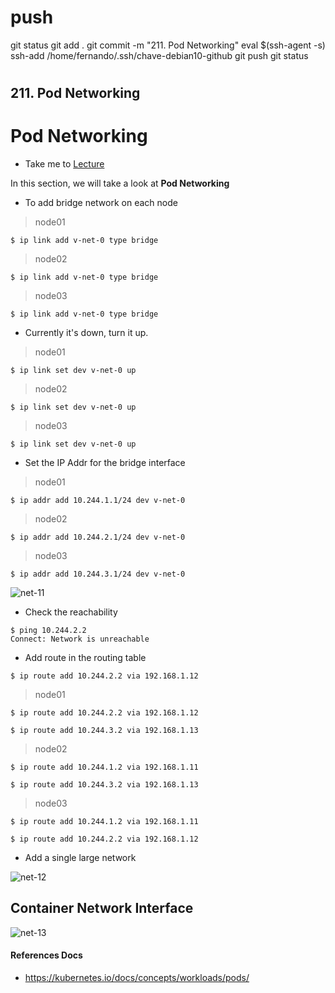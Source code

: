 
# ###################################################################################################################### 
# ###################################################################################################################### 
#  push

git status
git add .
git commit -m "211. Pod Networking"
eval $(ssh-agent -s)
ssh-add /home/fernando/.ssh/chave-debian10-github
git push
git status



# ###################################################################################################################### 
# ###################################################################################################################### 
##  211. Pod Networking


# Pod Networking

  - Take me to [Lecture](https://kodekloud.com/topic/pod-networking/)

In this section, we will take a look at **Pod Networking**


- To add bridge network on each node

> node01
```
$ ip link add v-net-0 type bridge
```
> node02
```
$ ip link add v-net-0 type bridge
```

> node03
```
$ ip link add v-net-0 type bridge
```

- Currently it's down, turn it up.

> node01
```
$ ip link set dev v-net-0 up
```

> node02
```
$ ip link set dev v-net-0 up
```

> node03
```
$ ip link set dev v-net-0 up
```

- Set the IP Addr for the bridge interface

> node01
```
$ ip addr add 10.244.1.1/24 dev v-net-0
```

> node02
```
$ ip addr add 10.244.2.1/24 dev v-net-0
```

> node03
```
$ ip addr add 10.244.3.1/24 dev v-net-0
```

![net-11](../../images/net11.PNG)

- Check the reachability 

```
$ ping 10.244.2.2
Connect: Network is unreachable
```

- Add route in the routing table
```
$ ip route add 10.244.2.2 via 192.168.1.12
```

> node01
```
$ ip route add 10.244.2.2 via 192.168.1.12

$ ip route add 10.244.3.2 via 192.168.1.13
```

> node02
```
$ ip route add 10.244.1.2 via 192.168.1.11

$ ip route add 10.244.3.2 via 192.168.1.13

```

> node03
```
$ ip route add 10.244.1.2 via 192.168.1.11

$ ip route add 10.244.2.2 via 192.168.1.12
```

- Add a single large network 

![net-12](../../images/net12.PNG)


## Container Network Interface

![net-13](../../images/net13.PNG)






#### References Docs

- https://kubernetes.io/docs/concepts/workloads/pods/